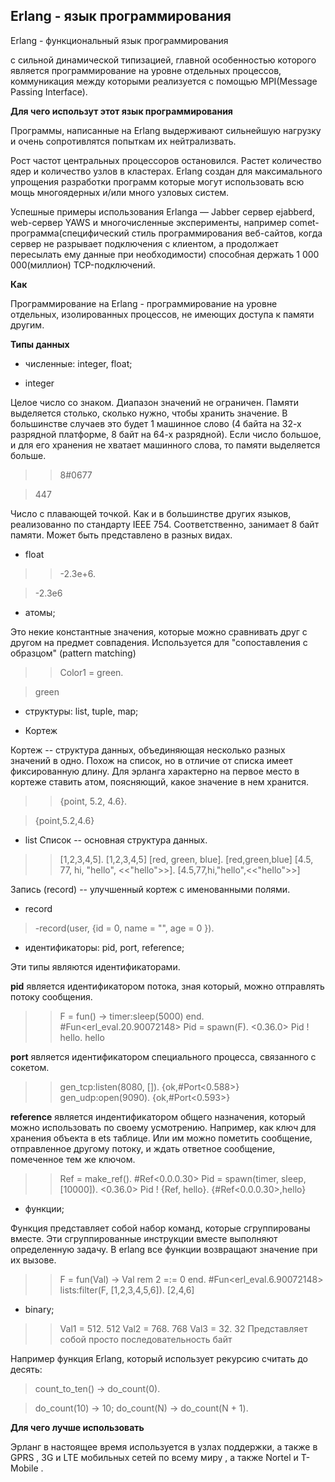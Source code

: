 ## Erlang - язык программирования

Erlang - функциональный язык программирования 

с сильной динамической типизацией, главной особенностью которого является программирование на уровне отдельных процессов, коммуникация между которыми реализуется с помощью MPI(Message Passing Interface).

<b>Для чего использут этот язык программирования</b>

Программы, написанные на Erlang выдерживают сильнейшую нагрузку и очень сопротивлятся попыткам их нейтрализвать. 

Рост частот центральных процессоров остановился. Растет количество ядер и количество узлов в кластерах. Erlang создан для максимального упрощения разработки программ которые могут использовать всю мощь многоядерных и/или много узловых систем.

Успешные примеры использования Erlanga — Jabber сервер ejabberd, web-сервер YAWS и многочисленные эксперименты, например comet-программа(специфический стиль программирования веб-сайтов, когда сервер не разрывает подключения с клиентом, а продолжает пересылать ему данные при необходимости) способная держать 1 000 000(миллион) TCP-подключений.

<b>Как</b>

Программирование на Erlang - программирование на уровне отдельных, изолированных процессов, не имеющих доступа к памяти другим.

**Типы данных**

 - численные: integer, float;
 
+  integer

Целое число со знаком. Диапазон значений не ограничен. Памяти выделяется столько, сколько нужно, чтобы хранить значение. В большинстве случаев это будет 1 машинное слово (4 байта на 32-х разрядной платформе, 8 байт на 64-х разрядной). Если число большое, и для его хранения не хватает машинного слова, то памяти выделяется больше.

> > 8#0677

> 447

Число с плавающей точкой. Как и в большинстве других языков, реализованно по стандарту IEEE 754. Соответственно, занимает 8 байт памяти. Может быть представлено в разных видах.

+  float

> > -2.3e+6.

> -2.3e6

 - атомы;
 
 Это некие константные значения, которые можно сравнивать друг с другом на предмет совпадения. 
 Используется для "сопоставления с образцом" (pattern matching) 
 
> > Color1 = green.

> green

 - структуры: list, tuple, map;

+  Кортеж

Кортеж -- структура данных, объединяющая несколько разных значений в одно. Похож на список, но в отличие от списка имеет фиксированную длину. Для эрланга характерно на первое место в кортеже ставить атом, поясняющий, какое значение в нем хранится.


> > {point, 5.2, 4.6}.

> {point,5.2,4.6}

+ list
Список -- основная структура данных. 

> > [1,2,3,4,5].
> [1,2,3,4,5]
> > [red, green, blue].
> [red,green,blue]
> > [4.5, 77, hi, "hello", <<"hello">>].
> [4.5,77,hi,"hello",<<"hello">>]


Запись (record) -- улучшенный кортеж с именованными полями. 

+ record

>  -record(user, {id = 0,
>             name = "",
>             age = 0
>             }).

 - идентификаторы: pid, port, reference;
 
Эти типы являются идентификаторами.

<b>pid</b> является идентификатором потока, зная который, можно отправлять потоку сообщения.

> > F = fun() -> timer:sleep(5000) end.
> #Fun<erl_eval.20.90072148>
> > Pid = spawn(F).
> <0.36.0>
> > Pid ! hello.
> hello

<b>port</b> является идентификатором специального процесса, связанного с сокетом.

> > gen_tcp:listen(8080, []).
> {ok,#Port<0.588>}
> > gen_udp:open(9090).
> {ok,#Port<0.593>}

<b>reference</b> является индентификатором общего назначения, который можно использовать по своему усмотрению. Например, как ключ для хранения объекта в ets таблице. Или им можно пометить сообщение, отправленное другому потоку, и ждать ответное сообщение, помеченное тем же ключом.

> > Ref = make_ref().
> #Ref<0.0.0.30>
> > Pid = spawn(timer, sleep, [10000]).
> <0.36.0>
> > Pid ! {Ref, hello}.
>{#Ref<0.0.0.30>,hello} 
 
 - функции;
 
Функция представляет собой набор команд, которые сгруппированы вместе. Эти сгруппированные инструкции вместе выполняют определенную 
задачу. В erlang все функции возвращают значение при их вызове.

> > F = fun(Val) -> Val rem 2 =:= 0 end.
> #Fun<erl_eval.6.90072148>
> > lists:filter(F, [1,2,3,4,5,6]).
> [2,4,6]

 - binary;
> > Val1 = 512.
> 512
> > Val2 = 768.
> 768
> > Val3 = 32.
> 32
Представляет собой просто последовательность байт

Например функция Erlang, который использует рекурсию считать до десять:

> count_to_ten() -> do_count(0).
 
> do_count(10) -> 10;
> do_count(N) -> do_count(N + 1).

<b>Для чего лучше использовать</b>

Эрланг в настоящее время используется в узлах поддержки, а также в GPRS , 3G и LTE мобильных сетей по всему миру , а также Nortel и T-Mobile .




